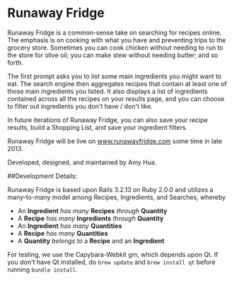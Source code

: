 # Runaway Fridge

Runaway Fridge is a common-sense take on searching for recipes online.
The emphasis is on cooking with what you have and preventing trips to the grocery store.
Sometimes you can cook chicken without needing to run to the store for olive oil; you 
can make stew without needing butter; and so forth.

The first prompt asks you to list some main ingredients you might want to eat.
The search engine then aggregates recipes that contain at least one of those main ingredients
you listed. It also displays a list of ingredients contained across all the recipes on your results page,
and you can choose to filter out ingredients you don't have / don't like.

In future iterations of Runaway Fridge, you can also save your recipe results,
build a Shopping List, and save your ingredient filters.

Runaway Fridge will be live on www.runawayfridge.com some time in late 2013.

Developed, designed, and maintained by Amy Hua.

##Development Details:

Runaway Fridge is based upon Rails 3.2.13 on Ruby 2.0.0 and utilizes a many-to-many model among
Recipes, Ingredients, and Searches, whereby

* An **Ingredient** *has many* **Recipes** *through* **Quantity**
* A **Recipe** *has many* **Ingredients** *through* **Quantity**
* An **Ingredient** *has many* **Quantities**
* A **Recipe** *has many* **Quantities**
* A **Quantity** *belongs to* a **Recipe** and an **Ingredient**



For testing, we use the Capybara-Webkit gm, which depends upon Qt. If you don't have Qt installed,
do `brew update` and `brew install qt` before running `bundle install`.
